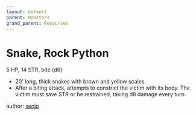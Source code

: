 ```yaml
---
layout: default
parent: Monsters
grand_parent: Resources
---
```

# Snake, Rock Python
5 HP, 14 STR, bite (d6)
-   20' long, thick snakes with brown and yellow scales.
-   After a biting attack, attempts to constrict the victim with its
    body. The victim must save STR or be restrained, taking d8 damage
    every turn. 

author: [xenio](https://xenioinabottle.blogspot.com)
